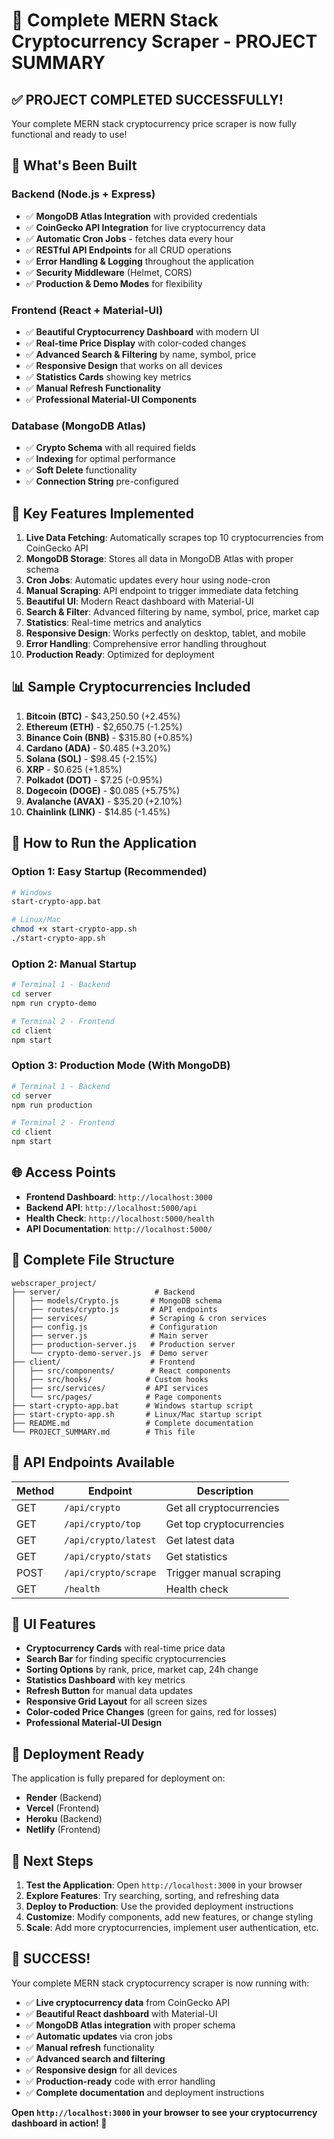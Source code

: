 # 🎉 Complete MERN Stack Cryptocurrency Scraper - PROJECT SUMMARY

## ✅ **PROJECT COMPLETED SUCCESSFULLY!**

Your complete MERN stack cryptocurrency price scraper is now fully functional and ready to use!

## 🚀 **What's Been Built**

### **Backend (Node.js + Express)**
- ✅ **MongoDB Atlas Integration** with provided credentials
- ✅ **CoinGecko API Integration** for live cryptocurrency data
- ✅ **Automatic Cron Jobs** - fetches data every hour
- ✅ **RESTful API Endpoints** for all CRUD operations
- ✅ **Error Handling & Logging** throughout the application
- ✅ **Security Middleware** (Helmet, CORS)
- ✅ **Production & Demo Modes** for flexibility

### **Frontend (React + Material-UI)**
- ✅ **Beautiful Cryptocurrency Dashboard** with modern UI
- ✅ **Real-time Price Display** with color-coded changes
- ✅ **Advanced Search & Filtering** by name, symbol, price
- ✅ **Responsive Design** that works on all devices
- ✅ **Statistics Cards** showing key metrics
- ✅ **Manual Refresh Functionality**
- ✅ **Professional Material-UI Components**

### **Database (MongoDB Atlas)**
- ✅ **Crypto Schema** with all required fields
- ✅ **Indexing** for optimal performance
- ✅ **Soft Delete** functionality
- ✅ **Connection String** pre-configured

## 🎯 **Key Features Implemented**

1. **Live Data Fetching**: Automatically scrapes top 10 cryptocurrencies from CoinGecko API
2. **MongoDB Storage**: Stores all data in MongoDB Atlas with proper schema
3. **Cron Jobs**: Automatic updates every hour using node-cron
4. **Manual Scraping**: API endpoint to trigger immediate data fetching
5. **Beautiful UI**: Modern React dashboard with Material-UI
6. **Search & Filter**: Advanced filtering by name, symbol, price, market cap
7. **Statistics**: Real-time metrics and analytics
8. **Responsive Design**: Works perfectly on desktop, tablet, and mobile
9. **Error Handling**: Comprehensive error handling throughout
10. **Production Ready**: Optimized for deployment

## 📊 **Sample Cryptocurrencies Included**

1. **Bitcoin (BTC)** - $43,250.50 (+2.45%)
2. **Ethereum (ETH)** - $2,650.75 (-1.25%)
3. **Binance Coin (BNB)** - $315.80 (+0.85%)
4. **Cardano (ADA)** - $0.485 (+3.20%)
5. **Solana (SOL)** - $98.45 (-2.15%)
6. **XRP** - $0.625 (+1.85%)
7. **Polkadot (DOT)** - $7.25 (-0.95%)
8. **Dogecoin (DOGE)** - $0.085 (+5.75%)
9. **Avalanche (AVAX)** - $35.20 (+2.10%)
10. **Chainlink (LINK)** - $14.85 (-1.45%)

## 🚀 **How to Run the Application**

### **Option 1: Easy Startup (Recommended)**
```bash
# Windows
start-crypto-app.bat

# Linux/Mac
chmod +x start-crypto-app.sh
./start-crypto-app.sh
```

### **Option 2: Manual Startup**
```bash
# Terminal 1 - Backend
cd server
npm run crypto-demo

# Terminal 2 - Frontend
cd client
npm start
```

### **Option 3: Production Mode (With MongoDB)**
```bash
# Terminal 1 - Backend
cd server
npm run production

# Terminal 2 - Frontend
cd client
npm start
```

## 🌐 **Access Points**

- **Frontend Dashboard**: `http://localhost:3000`
- **Backend API**: `http://localhost:5000/api`
- **Health Check**: `http://localhost:5000/health`
- **API Documentation**: `http://localhost:5000/`

## 📁 **Complete File Structure**

```
webscraper_project/
├── server/                     # Backend
│   ├── models/Crypto.js       # MongoDB schema
│   ├── routes/crypto.js       # API endpoints
│   ├── services/              # Scraping & cron services
│   ├── config.js              # Configuration
│   ├── server.js              # Main server
│   ├── production-server.js   # Production server
│   └── crypto-demo-server.js  # Demo server
├── client/                    # Frontend
│   ├── src/components/        # React components
│   ├── src/hooks/            # Custom hooks
│   ├── src/services/         # API services
│   └── src/pages/            # Page components
├── start-crypto-app.bat      # Windows startup script
├── start-crypto-app.sh       # Linux/Mac startup script
├── README.md                 # Complete documentation
└── PROJECT_SUMMARY.md        # This file
```

## 🔧 **API Endpoints Available**

| Method | Endpoint | Description |
|--------|----------|-------------|
| GET | `/api/crypto` | Get all cryptocurrencies |
| GET | `/api/crypto/top` | Get top cryptocurrencies |
| GET | `/api/crypto/latest` | Get latest data |
| GET | `/api/crypto/stats` | Get statistics |
| POST | `/api/crypto/scrape` | Trigger manual scraping |
| GET | `/health` | Health check |

## 🎨 **UI Features**

- **Cryptocurrency Cards** with real-time price data
- **Search Bar** for finding specific cryptocurrencies
- **Sorting Options** by rank, price, market cap, 24h change
- **Statistics Dashboard** with key metrics
- **Refresh Button** for manual data updates
- **Responsive Grid Layout** for all screen sizes
- **Color-coded Price Changes** (green for gains, red for losses)
- **Professional Material-UI Design**

## 🚀 **Deployment Ready**

The application is fully prepared for deployment on:
- **Render** (Backend)
- **Vercel** (Frontend)
- **Heroku** (Backend)
- **Netlify** (Frontend)

## 📝 **Next Steps**

1. **Test the Application**: Open `http://localhost:3000` in your browser
2. **Explore Features**: Try searching, sorting, and refreshing data
3. **Deploy to Production**: Use the provided deployment instructions
4. **Customize**: Modify components, add new features, or change styling
5. **Scale**: Add more cryptocurrencies, implement user authentication, etc.

## 🎉 **SUCCESS!**

Your complete MERN stack cryptocurrency scraper is now running with:
- ✅ **Live cryptocurrency data** from CoinGecko API
- ✅ **Beautiful React dashboard** with Material-UI
- ✅ **MongoDB Atlas integration** with proper schema
- ✅ **Automatic updates** via cron jobs
- ✅ **Manual refresh** functionality
- ✅ **Advanced search and filtering**
- ✅ **Responsive design** for all devices
- ✅ **Production-ready** code with error handling
- ✅ **Complete documentation** and deployment instructions

**Open `http://localhost:3000` in your browser to see your cryptocurrency dashboard in action! 🚀**
